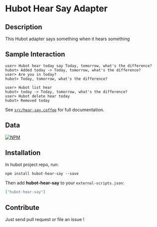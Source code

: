 # Hubot Hear Say Adapter

## Description

This Hubot adapter says something when it hears something

## Sample Interaction

```
user> Hubot hear today say Today, tomorrow, what's the difference?
hubot> Added today -> Today, tomorrow, what's the difference?
user> Are you in today?
hubot> Today, tomorrow, what's the difference?
```

```
user> Hubot list hear
hubot> today -> Today, tomorrow, what's the difference?
user> Hubot delete hear today
hubot> Removed today
```

See [`src/hear-say.coffee`](src/hear-say.coffee) for full documentation.

## Data
[![NPM](https://nodei.co/npm/hubot-hear-say.png?downloads=true&stars=true)](https://nodei.co/npm/hubot-hear-say.png?downloads=true&stars=true)

## Installation

In hubot project repo, run:

`npm install hubot-hear-say --save`

Then add **hubot-hear-say** to your `external-scripts.json`:

```json
["hubot-hear-say"]
```
## Contribute

Just send pull request or file an issue !

